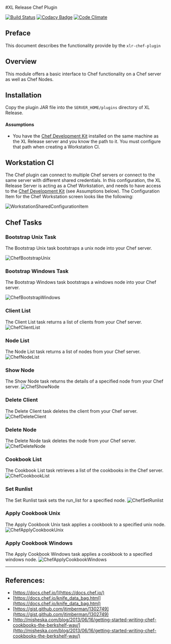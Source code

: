 #XL Release Chef Plugin

[![Build Status](https://travis-ci.org/xebialabs-community/xlr-chef-plugin.svg?branch=master)](https://travis-ci.org/xebialabs-community/xlr-chef-plugin)
[![Codacy Badge](https://api.codacy.com/project/badge/Grade/09848434df324f96afd8517e05f4b0c1)](https://www.codacy.com/app/zvercodebender/xlr-chef-plugin?utm_source=github.com&amp;utm_medium=referral&amp;utm_content=xebialabs-community/xlr-chef-plugin&amp;utm_campaign=Badge_Grade)
[![Code Climate](https://codeclimate.com/github/xebialabs-community/xlr-chef-plugin/badges/gpa.svg)](https://codeclimate.com/github/xebialabs-community/xlr-chef-plugin)

## Preface
This document describes the functionality provide by the `xlr-chef-plugin`

## Overview
This module offers a basic interface to Chef functionality on a Chef server as well as Chef Nodes.

## Installation
Copy the plugin JAR file into the `SERVER_HOME/plugins` directory of XL Release.

#### Assumptions
* You have the [Chef Development Kit](https://downloads.chef.io/chefdk) installed on the same machine as the XL Release server and you know the path to it. You must configure that path when creating a Workstation CI. 

## Workstation CI
The Chef plugin can connect to multiple Chef servers or connect to the same server with different shared credentials. In this configuration, the XL Release Server is acting as a Chef Workstation, and needs to have access to the [Chef Development Kit](https://downloads.chef.io/chefdk) (see Assumptions below). The Configuration Item for the Chef Workstation screen looks like the following:

![WorkstationSharedConfigurationItem](images/ChefSharedConfiguration.png)

## Chef Tasks

### Bootstrap Unix Task
The Bootstrap Unix task bootstraps a unix node into your Chef server.

![ChefBootstrapUnix](images/ChefBootstrapUnix.png)

### Bootstrap Windows Task
The Bootstrap Windows task bootstraps a windows node into your Chef server.

![ChefBootstrapWindows](images/ChefBootstrapWindows.png)

### Client List
The Client List task returns a list of clients from your Chef server.
![ChefClientList](images/ChefClientList.png)

### Node List
The Node List task returns a list of nodes from your Chef server.
![ChefNodeList](images/ChefNodeList.png)

### Show Node
The Show Node task returns the details of a specified node from your Chef server.
![ChefShowNode](images/ChefShowNode.png)

### Delete Client
The Delete Client task deletes the client from your Chef server.
![ChefDeleteClient](images/ChefDeleteClient.png)

### Delete Node
The Delete Node task deletes the node from your Chef server.
![ChefDeleteNode](images/ChefDeleteNode.png)

### Cookbook List
The Cookbook List task retrieves a list of the cookbooks in the Chef server.
![ChefCookbookList](images/ChefCookbookList.png)

### Set Runlist
The Set Runlist task sets the run_list for a specified node.
![ChefSetRunlist](images/ChefSetRunlist.png)

### Apply Cookbook Unix
The Apply Cookbook Unix task applies a cookbook to a specified unix node.
![ChefApplyCookbookUnix](images/ChefApplyCookbookUnix.png)

### Apply Cookbook Windows
The Apply Cookbook Windows task applies a cookbook to a specified windows node.
![ChefApplyCookbookWindows](images/ChefApplyCookbookWindows.png)

---

## References:
* [https://docs.chef.io/](https://docs.chef.io/)
* [https://docs.chef.io/knife_data_bag.html](https://docs.chef.io/knife_data_bag.html)
* [https://gist.github.com/jtimberman/1302749](https://gist.github.com/jtimberman/1302749)
* [http://misheska.com/blog/2013/06/16/getting-started-writing-chef-cookbooks-the-berkshelf-way/](http://misheska.com/blog/2013/06/16/getting-started-writing-chef-cookbooks-the-berkshelf-way/)
